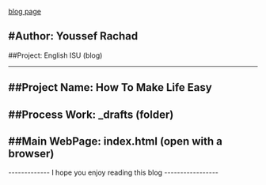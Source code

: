[blog page](https://youssef-rachad.github.io/How-To-Make-Life-Easy/)

#Author: Youssef Rachad
------------------------------------------------------------------

##Project: English ISU (blog)

------------------------------------------------------------------

##Project Name: How To Make Life Easy
------------------------------------------------------------------

##Process Work: _drafts (folder)
------------------------------------------------------------------

##Main WebPage: index.html (open with a browser)
------------------------------------------------------------------


------------- I hope you enjoy reading this blog -----------------
